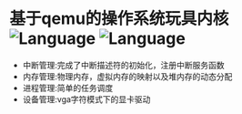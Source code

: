 
# 基于qemu的操作系统玩具内核 ![Language](https://img.shields.io/badge/language-c-blue.svg?style=flat-square) ![Language](https://img.shields.io/badge/language-asm-blue.svg?style=flat-square)

* 中断管理:完成了中断描述符的初始化，注册中断服务函数
* 内存管理:物理内存，虚拟内存的映射以及堆内存的动态分配
* 进程管理:简单的任务调度
* 设备管理:vga字符模式下的显卡驱动
